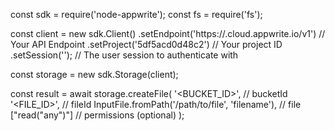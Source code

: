 const sdk = require('node-appwrite');
const fs = require('fs');

const client = new sdk.Client()
    .setEndpoint('https://<REGION>.cloud.appwrite.io/v1') // Your API Endpoint
    .setProject('5df5acd0d48c2') // Your project ID
    .setSession(''); // The user session to authenticate with

const storage = new sdk.Storage(client);

const result = await storage.createFile(
    '<BUCKET_ID>', // bucketId
    '<FILE_ID>', // fileId
    InputFile.fromPath('/path/to/file', 'filename'), // file
    ["read("any")"] // permissions (optional)
);
